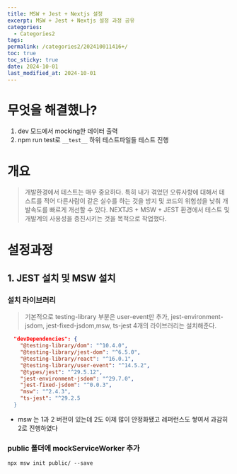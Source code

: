 ```yaml
---
title: MSW + Jest + Nextjs 설정
excerpt: MSW + Jest + Nextjs 설정 과정 공유
categories:
  - Categories2
tags: 
permalink: /categories2/202410011416+/
toc: true
toc_sticky: true
date: 2024-10-01
last_modified_at: 2024-10-01
---
```

# 무엇을 해결했나?
1. dev 모드에서 mocking한 데이터 출력
2. npm run test로 `__test__` 하위 테스트파일들 테스트 진행

# 개요
> 개발환경에서 테스트는 매우 중요하다. 특히 내가 겪었던 오류사항에 대해서 테스트를 적어 다른사람이 같은 실수를 하는 것을 방지 및 코드의 위험성을 낮춰 개발속도를 빠르게 개선할 수 있다. NEXTJS + MSW + JEST 환경에서 테스트 및 개발계의 사용성을 증진시키는 것을 목적으로 작업했다.


# 설정과정
## 1. JEST 설치 및 MSW 설치


### 설치 라이브러리
> 기본적으로 testing-library 부분은 user-event만 추가, 
> jest-environment-jsdom, jest-fixed-jsdom,msw, ts-jest 4개의 라이브러리는 설치해준다.
```json
  "devDependencies": {
    "@testing-library/dom": "^10.4.0",
    "@testing-library/jest-dom": "^6.5.0",
    "@testing-library/react": "^16.0.1",
    "@testing-library/user-event": "^14.5.2",    
    "@types/jest": "^29.5.12",
    "jest-environment-jsdom": "^29.7.0",
    "jest-fixed-jsdom": "^0.0.3",
    "msw": "^2.4.3",
    "ts-jest": "^29.2.5
  }
```

* msw 는 1과 2 버전이 있는데 2도 이제 많이 안정화됐고 레퍼런스도 쌓여서 과감히 2로 진행하였다
### public 폴더에 mockServiceWorker 추가
```shell
npx msw init public/ --save
```